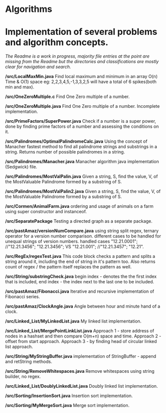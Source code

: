﻿# Algorithms
<h1>Implementation of several problems and algorithm concepts.</h1>

*The Readme is a work in progress, majority file entries at the point are missing from the Readme but the directories and classifications are mostly clear for navigation and search.*

**/src/LocalMaxMin.java**
Find local maximum and minimum in an array O(n) Time & O(1) space eg: 2,2,3,4,5,-1,3,3,2,5 will have a total of 6 spikes(both min and max).

**/src/OneZeroMultiple.c**
Find One Zero multiple of a number.

**/src/OneZeroMultiple.java**
Find One Zero multiple of a number. Incomplete implementation.

**/src/PrimeFactors/SuperPower.java**
Check if a  number is a super power, done by finding prime factors of a number and assessing the conditions on it.
 
**/src/Palindromes/OptimalPalindromeCalc.java**
Using the concept of Manacher fastest method to find all palindrome strings and substrings in a string. Returns number of possible palindromes in a string.

**/src/Palindromes/Manacher.java**
Manacher algorithm java implementation (Sedgwick) file.

**/src/Palindromes/MostValPalin.java**
Given a string, S, find the value, V, of the MostValuable Palindrome formed by a substring of S.

**/src/Palindromes/MostValPalin2.java**
Given a string, S, find the value, V, of the MostValuable Palindrome formed by a substring of S.

**/src/Cormen/AnimalFarm.java**
ordering and usage of animals on a farm using super constructor and instanceof.

**/src/SeparatePackage**
Testing a directed graph as a separate package.

**/src/pastAmaz/versionNumCompare.java**
using string split regex, ternary operator for a version number comparison. different cases to be handled for unequal strings of version numbers.
handled cases "12.21.0001"; //"12.21.3456"; "12.21.3456"; VS "12.21.001"; //"12.21.3457"; "12.21".

**/src/RegEx/regexTest.java**
This code block checks a pattern and splits a string around it, including the end of string in it's pattern too. Also returns count of regex / the pattern itself replaces the pattern as well.

**/src/String/substringCheck.java**
begin index - denotes the the first index that is included, end index - the index next to the last one to be included.

**/src/pastAmaz/Fibonacci.java**
Iterative and recursive implementation of Fibonacci series.

**/src/pastAmaz/ClockAngle.java**
Angle between hour and minute hand of a clock.

**/src/Linked_List/MyLinkedList.java**
My linked list implementation.

**/src/Linked_List/MergePointLinkList.java**
Approach 1 - store address of nodes in a hashset and then compare O(m+n) space and time.
Approach 2 - offset from start approach.
Approach 3 - by finding head of circular linked list approach.

**/src/String/MyStringBuffer.java**
implementation of StringBuffer - append and retString methods.

**/src/String/RemoveWhitespaces.java**
Remove whitespaces using string builder, no regex.

**/src/Linked_List/DoublyLinkedList.java**
Doubly linked list implementation.

**/src/Sorting/InsertionSort.java**
Insertion sort implementation.

**/src/Sorting/MyMergeSort.java**
Merge sort implementation.



